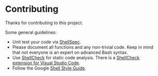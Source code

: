 # Contributing

Thanks for contributing to this project.

Some general guidelines:
* Unit test your code via [ShellSpec](https://github.com/shellspec/shellspec).
* Please document all functions and any non-trivial code. Keep in mind that not everyone is an expert on advanced Bash syntax.
* Use [ShellCheck](https://github.com/koalaman/shellcheck) for static code analysis. There is a [ShellCheck extension for Visual Studio Code](https://marketplace.visualstudio.com/items?itemName=timonwong.shellcheck).
* Follow the Google [Shell Style Guide](https://google.github.io/styleguide/shellguide.html).
